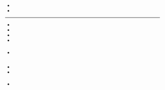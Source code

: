 # 

## 

- 
- 

---



- 

- 

- 

- 

### 

- []()

## 

### 

### 

### 



### 

- 

- 

### 

### 

- 

